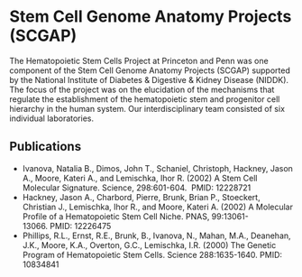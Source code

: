 # Stem Cell Genome Anatomy Projects (SCGAP)
The Hematopoietic Stem Cells Project at Princeton and Penn was one component of the Stem Cell Genome Anatomy Projects (SCGAP) supported by the National Institute of Diabetes & Digestive & Kidney Disease (NIDDK). The focus of the project was on the elucidation of the mechanisms that regulate the establishment of the hematopoietic stem and progenitor cell hierarchy in the human system. Our interdisciplinary team consisted of six individual laboratories. 
## Publications
- Ivanova, Natalia B., Dimos, John T., Schaniel, Christoph, Hackney, Jason A., Moore, Kateri A., and Lemischka, Ihor R. (2002) A Stem Cell Molecular Signature. Science, 298:601-604.  PMID: 12228721 
- Hackney, Jason A., Charbord, Pierre, Brunk, Brian P., Stoeckert, Christian J., Lemischka, Ihor R., and Moore, Kateri A. (2002) A Molecular Profile of a Hematopoietic Stem Cell Niche. PNAS, 99:13061-13066. PMID: 12226475
- Phillips, R.L., Ernst, R.E., Brunk, B., Ivanova, N., Mahan, M.A., Deanehan, J.K., Moore, K.A., Overton, G.C., Lemischka, I.R. (2000) The Genetic Program of Hematopoietic Stem Cells. Science 288:1635-1640. PMID: 10834841
